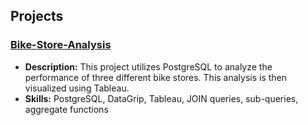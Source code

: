 ## Projects
### [Bike-Store-Analysis](https://github.com/yeffoca/Bike-Store-Analysis)
- **Description:** This project utilizes PostgreSQL to analyze the performance of three different bike stores. This analysis is then visualized using Tableau.
- **Skills:** PostgreSQL, DataGrip, Tableau, JOIN queries, sub-queries, aggregate functions


